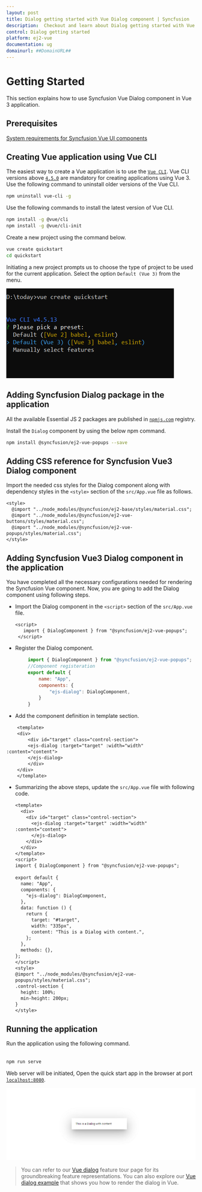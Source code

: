 ```yaml
---
layout: post
title: Dialog getting started with Vue Dialog component | Syncfusion
description:  Checkout and learn about Dialog getting started with Vue Dialog component of Syncfusion Essential JS 2 and more details.
control: Dialog getting started 
platform: ej2-vue
documentation: ug
domainurl: ##DomainURL##
---
```


# Getting Started

This section explains how to use Syncfusion Vue Dialog component in Vue 3 application.

## Prerequisites

[System requirements for Syncfusion Vue UI components](https://ej2.syncfusion.com/vue/documentation/system-requirements/)

## Creating Vue application using Vue CLI

The easiest way to create a Vue application is to use the [`Vue CLI`](https://github.com/vuejs/vue-cli). Vue CLI versions above [`4.5.0`](https://v3.vuejs.org/guide/migration/introduction.html#vue-cli) are mandatory for creating applications using Vue 3. Use the following command to uninstall older versions of the Vue CLI.

```bash
npm uninstall vue-cli -g
```

Use the following commands to install the latest version of Vue CLI.

```bash
npm install -g @vue/cli
npm install -g @vue/cli-init
```

Create a new project using the command below.

```bash
vue create quickstart
cd quickstart

```

Initiating a new project prompts us to choose the type of project to be used for the current application. Select the option `Default (Vue 3)` from the menu.

![Reference](./images/vue3-terminal.png)

## Adding Syncfusion Dialog package in the application

All the available Essential JS 2 packages are published in [`npmjs.com`](https://www.npmjs.com/~syncfusionorg) registry.

Install the `Dialog` component by using the below npm command.

```bash
npm install @syncfusion/ej2-vue-popups --save
```

## Adding CSS reference for Syncfusion Vue3 Dialog component

Import the needed css styles for the Dialog component along with dependency styles in the `<style>` section of the `src/App.vue` file as follows.

```
<style>
  @import "../node_modules/@syncfusion/ej2-base/styles/material.css";
  @import "../node_modules/@syncfusion/ej2-vue-buttons/styles/material.css";
  @import "../node_modules/@syncfusion/ej2-vue-popups/styles/material.css";
</style>
```

## Adding Syncfusion Vue3 Dialog component in the application

You have completed all the necessary configurations needed for rendering the Syncfusion Vue component. Now, you are going to add the Dialog component using following steps.

* Import the Dialog component in the `<script>` section of the `src/App.vue` file.

     ```
     <script>
        import { DialogComponent } from "@syncfusion/ej2-vue-popups";
      </script>
     ```

* Register the Dialog component.

```javascript
        import { DialogComponent } from "@syncfusion/ej2-vue-popups";
        //Component registeration
        export default {
            name: "App",
            components: {
                "ejs-dialog": DialogComponent,
            }
        }
```

* Add the component definition in template section.

```
    <template>
    <div>
        <div id="target" class="control-section">
        <ejs-dialog :target="target" :width="width" :content="content">
        </ejs-dialog>
        </div>
    </div>
    </template>
```

* Summarizing the above steps, update the `src/App.vue` file with following code.

    ```
    <template>
      <div>
        <div id="target" class="control-section">
          <ejs-dialog :target="target" :width="width" :content="content">
          </ejs-dialog>
        </div>
      </div>
    </template>
    <script>
    import { DialogComponent } from "@syncfusion/ej2-vue-popups";

    export default {
      name: "App",
      components: {
        "ejs-dialog": DialogComponent,
      },
      data: function () {
        return {
          target: "#target",
          width: "335px",
          content: "This is a Dialog with content.",
        };
      },
      methods: {},
    };
    </script>
    <style>
    @import "../node_modules/@syncfusion/ej2-vue-popups/styles/material.css";
    .control-section {
      height: 100%;
      min-height: 200px;
    }
    </style>
    ```

## Running the application

Run the application using the following command.

```bash

npm run serve

```

Web server will be initiated, Open the quick start app in the browser at port [`localhost:8080`](http://localhost:8080/).

![Output](./images/vue3-dialog.png)

> You can refer to our [Vue dialog](https://www.syncfusion.com/vue-components/vue-modal-dialog) feature tour page for its groundbreaking feature representations. You can also explore our [Vue dialog example](https://ej2.syncfusion.com/vue/documentation/dialog/getting-started/) that shows you how to render the dialog in Vue.